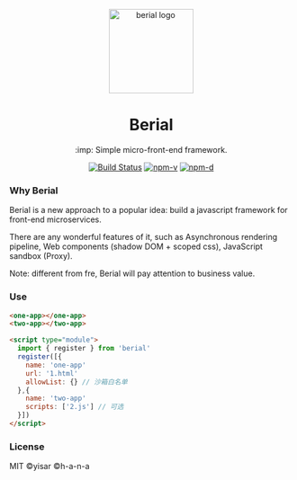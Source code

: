 <p align="center"><img src="https://avatars0.githubusercontent.com/u/68577605?s=200&v=4" alt="berial logo" width="150"></p>
<h1 align="center">Berial</h1>
<p align="center">:imp: Simple micro-front-end framework.</p>
<p align="center">
<a href="https://github.com/berialjs/berial/actions"><img src="https://img.shields.io/github/workflow/status/berialjs/berial/ci.svg" alt="Build Status"></a>
<a href="https://npmjs.com/package/berial"><img src="https://img.shields.io/npm/v/berial.svg" alt="npm-v"></a>
<a href="https://npmjs.com/package/berial"><img src="https://img.shields.io/npm/dt/berial.svg" alt="npm-d"></a>
</p>

### Why Berial

Berial is a new approach to a popular idea: build a javascript framework for front-end microservices.

There are any wonderful features of it, such as Asynchronous rendering pipeline, Web components (shadow DOM + scoped css), JavaScript sandbox (Proxy).

Note: different from fre, Berial will pay attention to business value.

### Use

```html
<one-app></one-app>
<two-app></two-app>

<script type="module">
  import { register } from 'berial'
  register([{
    name: 'one-app'
    url: '1.html'
    allowList: {} // 沙箱白名单
  },{
    name: 'two-app'
    scripts: ['2.js'] // 可选
  }])
</script>
```

### License

MIT ©yisar ©h-a-n-a
